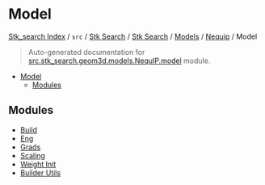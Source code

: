 # Model

[Stk_search Index](../../../../../../README.md#stk_search-index) / `src` / [Stk Search](../../../../index.md#stk-search) / [Stk Search](../../../../index.md#stk-search) / [Models](../../index.md#models) / [Nequip](../index.md#nequip) / Model

> Auto-generated documentation for [src.stk_search.geom3d.models.NequIP.model](https://github.com/mohammedazzouzi15/STK_search/blob/main/src/stk_search/geom3d/models/NequIP/model/__init__.py) module.

- [Model](#model)
  - [Modules](#modules)

## Modules

- [Build](./_build.md)
- [Eng](./_eng.md)
- [Grads](./_grads.md)
- [Scaling](./_scaling.md)
- [Weight Init](./_weight_init.md)
- [Builder Utils](./builder_utils.md)